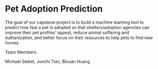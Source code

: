# Pet Adoption Prediction

The goal of our capstone project is to build a machine learning tool to predict how fast a pet is adopted so that shelters/adoption agencies can improve their pet profiles’ appeal,  reduce animal suffering and euthanization, and better focus on their resources to help pets to find new homes.

Team Members:

Michael Siebel, Junchi Tian, Bixuan Huang
